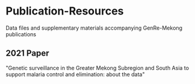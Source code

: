 # Publication-Resources
Data files and supplementary materials accompanying GenRe-Mekong publications

## 2021 Paper
"Genetic surveillance in the Greater Mekong Subregion and South Asia to support malaria control and elimination: about the data"
